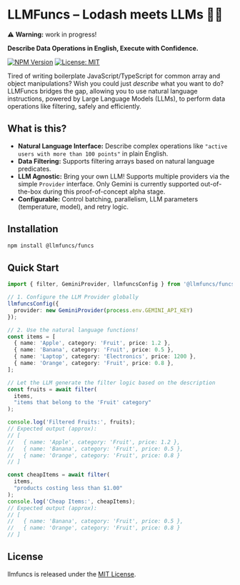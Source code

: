 # LLMFuncs – Lodash meets LLMs 🤖✨

⚠️ **Warning:** work in progress!

**Describe Data Operations in English, Execute with Confidence.**

[![NPM Version](https://img.shields.io/npm/v/@llmfuncs/funcs?style=flat-square)](https://www.npmjs.com/package/@llmfuncs/funcs)
[![License: MIT](https://img.shields.io/badge/License-MIT-yellow.svg?style=flat-square)](https://opensource.org/licenses/MIT)

Tired of writing boilerplate JavaScript/TypeScript for common array and object manipulations? Wish you could just *describe* what you want to do? LLMFuncs bridges the gap, allowing you to use natural language instructions, powered by Large Language Models (LLMs), to perform data operations like filtering, safely and efficiently.

## What is this?

* **Natural Language Interface:** Describe complex operations like `"active users with more than 100 points"` in plain English.
* **Data Filtering:** Supports filtering arrays based on natural language predicates.
* **LLM Agnostic:** Bring your own LLM! Supports multiple providers via the simple `Provider` interface. Only Gemini is currently supported out-of-the-box during this proof-of-concept alpha stage.
* **Configurable:** Control batching, parallelism, LLM parameters (temperature, model), and retry logic.

## Installation

```bash
npm install @llmfuncs/funcs
```
## Quick Start

```typescript
import { filter, GeminiProvider, llmfuncsConfig } from '@llmfuncs/funcs';

// 1. Configure the LLM Provider globally
llmfuncsConfig({
  provider: new GeminiProvider(process.env.GEMINI_API_KEY)
});

// 2. Use the natural language functions!
const items = [
  { name: 'Apple', category: 'Fruit', price: 1.2 },
  { name: 'Banana', category: 'Fruit', price: 0.5 },
  { name: 'Laptop', category: 'Electronics', price: 1200 },
  { name: 'Orange', category: 'Fruit', price: 0.8 },
];

// Let the LLM generate the filter logic based on the description
const fruits = await filter(
  items,
  "items that belong to the 'Fruit' category"
);

console.log('Filtered Fruits:', fruits);
// Expected output (approx):
// [
//   { name: 'Apple', category: 'Fruit', price: 1.2 },
//   { name: 'Banana', category: 'Fruit', price: 0.5 },
//   { name: 'Orange', category: 'Fruit', price: 0.8 }
// ]

const cheapItems = await filter(
  items,
  "products costing less than $1.00"
);
console.log('Cheap Items:', cheapItems);
// Expected output (approx):
// [
//   { name: 'Banana', category: 'Fruit', price: 0.5 },
//   { name: 'Orange', category: 'Fruit', price: 0.8 }
// ]

```

## License

llmfuncs is released under the [MIT License](LICENSE).
